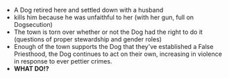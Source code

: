 - A Dog retired here and settled down with a husband
- kills him because he was unfaithful to her (with her gun, full on Dogsecution)
- The town is torn over whether or not the Dog had the right to do it (questions of proper stewardship and gender roles)
- Enough of the town supports the Dog that they've established a False Priesthood, the Dog continues to act on their own, increasing in violence in response to ever pettier crimes.
- **WHAT DO!?**